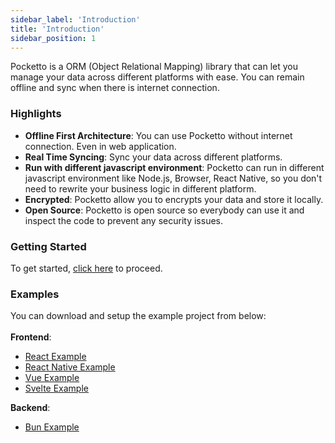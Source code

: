 ```yaml
---
sidebar_label: 'Introduction'
title: 'Introduction'
sidebar_position: 1
---
```

Pocketto is a ORM (Object Relational Mapping) library that can let you manage your data across different platforms with ease. You can remain offline and sync when there is internet connection.

### Highlights

- **Offline First Architecture**: You can use Pocketto without internet connection. Even in web application.
- **Real Time Syncing**: Sync your data across different platforms.
- **Run with different javascript environment**: Pocketto can run in different javascript environment like Node.js, Browser, React Native, so you don't need to rewrite your business logic in different platform.
- **Encrypted**: Pocketto allow you to encrypts your data and store it locally.
- **Open Source**: Pocketto is open source so everybody can use it and inspect the code to prevent any security issues.

### Getting Started

To get started, [click here](/docs/environment-setup) to proceed.

### Examples

You can download and setup the example project from below:<br /><br />
**Frontend**:<br />

- [React Example](https://github.com/pockettojs/pocketto-react-example)<br />
- [React Native Example](https://github.com/pockettojs/PockettoReactNativeExample)<br />
- [Vue Example](https://github.com/pockettojs/pocketto-vue-example)<br />
- [Svelte Example](https://github.com/pockettojs/pocketto-svelte-example)<br />

**Backend**:<br />

- [Bun Example](https://github.com/pockettojs/pocketto-bun-example)<br />

